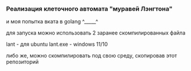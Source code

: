 ### Реализация клеточного автомата "муравей Лэнгтона"

и моя попытка вката в golang ^_____^

для запуска можно использовать 2 заранее скомпилированных файла

lant - для ubuntu
lant.exe - windows 11/10

либо же, можно скомпилировать под свою среду, скопировав этот репозиторий


